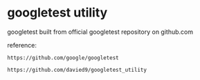 # googletest utility

googletest built from official googletest repository on github.com


reference:

    https://github.com/google/googletest
    
    https://github.com/davied9/googletest_utility
    